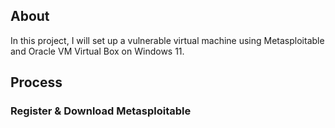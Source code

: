 ## About

In this project, I will set up a vulnerable virtual machine using Metasploitable and Oracle VM Virtual Box on Windows 11. 

## Process
### Register & Download Metasploitable 


